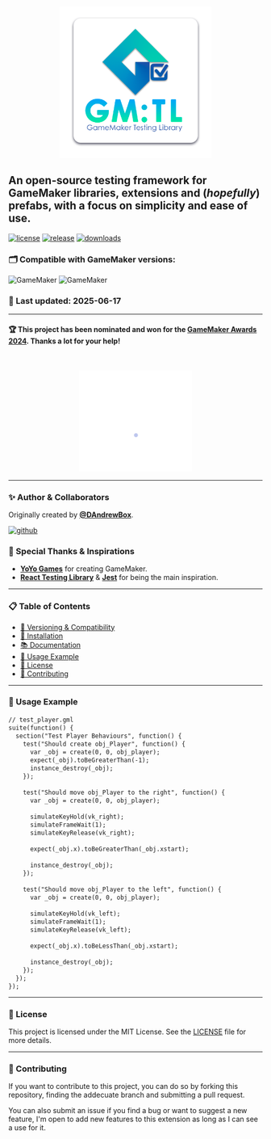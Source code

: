 <p align="center">
  <img src="./logo.png" height="300px" alt="GameMaker Testing Library"/>
</p>

## An open-source testing framework for GameMaker libraries, extensions and (_hopefully_) prefabs, with a focus on simplicity and ease of use.

[![license](https://img.shields.io/github/license/DAndrewBox/GM-Testing-Library)](LICENSE)
[![release](https://img.shields.io/github/v/release/DAndrewBox/GM-Testing-Library)](https://github.com/DAndrewBox/GM-Testing-Library)
[![downloads](https://img.shields.io/github/downloads/DAndrewBox/GM-Testing-Library/total)](https://github.com/DAndrewBox/GM-Testing-Library/releases)

### 🗂️ **Compatible with GameMaker versions:**

![GameMaker](https://img.shields.io/badge/GameMaker-v2023.4+-039e5c?logo=gamemaker&labelColor=000)
![GameMaker](https://img.shields.io/badge/GameMaker-v2024-039e5c?logo=gamemaker&labelColor=000)

### 📅 Last updated: 2025-06-17

---

#### 🏆 This project has been nominated and won for the [**GameMaker Awards 2024**](https://gamemaker.io/es/blog/gamemaker-awards-2024-winners). Thanks a lot for your help!

<br />
<p align="center">
  <img src="./logo-winner.png" height="200px" alt="GameMaker Testing Library"/>
</p>

---

### ✨ Author & Collaborators

Originally created by [**@DAndrewBox**](https://twitter.com/DAndrewBox_).

[![github](https://img.shields.io/badge/DAndrewBox-000?logo=github&label=Github&logoColor=white)](https://github.com/DAndrewBox)

### 🙏 Special Thanks & Inspirations

- [**YoYo Games**](https://www.gamemaker.io/) for creating GameMaker.
- [**React Testing Library**](https://testing-library.com/) & [**Jest**](https://jestjs.io/) for being the main inspiration.

---

### 📋 Table of Contents

- [🔧 Versioning & Compatibility](https://github.com/DAndrewBox/GM-Testing-Library/wiki)
- [🌱 Installation](https://github.com/DAndrewBox/GM-Testing-Library/wiki/Getting-Started)
- [📚 Documentation](https://github.com/DAndrewBox/GM-Testing-Library/wiki/Documentation)
- [🧾 Usage Example](#-usage-example)
- [📜 License](#-license)
- [🤝 Contributing](#-contributing)

---

### 🧾 Usage Example

```gml
// test_player.gml
suite(function() {
  section("Test Player Behaviours", function() {
    test("Should create obj_Player", function() {
      var _obj = create(0, 0, obj_player);
      expect(_obj).toBeGreaterThan(-1);
      instance_destroy(_obj);
    });

    test("Should move obj_Player to the right", function() {
      var _obj = create(0, 0, obj_player);

      simulateKeyHold(vk_right);
      simulateFrameWait(1);
      simulateKeyRelease(vk_right);

      expect(_obj.x).toBeGreaterThan(_obj.xstart);

      instance_destroy(_obj);
    });

    test("Should move obj_Player to the left", function() {
      var _obj = create(0, 0, obj_player);

      simulateKeyHold(vk_left);
      simulateFrameWait(1);
      simulateKeyRelease(vk_left);

      expect(_obj.x).toBeLessThan(_obj.xstart);

      instance_destroy(_obj);
    });
  });
});
```

---

### 📜 License

This project is licensed under the MIT License. See the [LICENSE](LICENSE) file for more details.

---

### 🤝 Contributing

If you want to contribute to this project, you can do so by forking this repository, finding the addecuate branch and submitting a pull request.

You can also submit an issue if you find a bug or want to suggest a new feature, I'm open to add new features to this extension as long as I can see a use for it.
